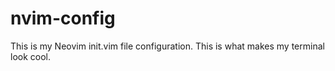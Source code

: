 # nvim-config
This is my Neovim init.vim file configuration. This is what makes my terminal look cool.
